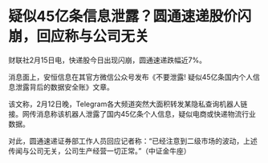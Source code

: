 # 疑似45亿条信息泄露？圆通速递股价闪崩，回应称与公司无关

财联社2月15日电，快递股今日出现闪崩，圆通速递跌幅近7%。

消息面上，安恒信息在其官方微信公众号发布《不要泄露! 疑似45亿条国内个人信息泄露背后的数据安全账》文章。

该文称，2月12日晚，Telegram各大频道突然大面积转发某隐私查询机器人链接。网传消息称该机器人泄露了国内45亿条个人信息，疑似电商或快递物流行业数据。

对此，圆通速递证券部工作人员回应记者称：“已经注意到二级市场的波动，上述传闻与公司无关，公司生产经营一切正常。”（中证金牛座）

